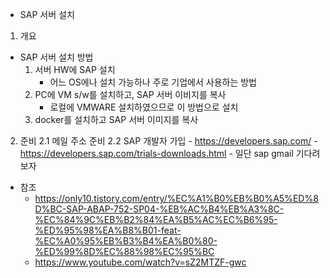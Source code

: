 - SAP 서버 설치 

1. 개요

- SAP 서버 설치 방법
    1. 서버 HW에 SAP 설치
        - 어느 OS에나 설치 가능하나 주로 기업에서 사용하는 방법
    2. PC에 VM s/w를 설치하고, SAP 서버 이비지를 복사
        - 로컬에 VMWARE 설치하였으므로 이 방법으로 설치
    3. docker를 설치하고 SAP 서버 이미지를 복사

2. 준비
    2.1 메일 주소 준비
    2.2 SAP 개발자 가입
        - https://developers.sap.com/ 
        - https://developers.sap.com/trials-downloads.html
        - 일단 sap gmail 기다려보자

- 참조
    - https://only10.tistory.com/entry/%EC%A1%B0%EB%B0%A5%ED%8D%BC-SAP-ABAP-752-SP04-%EB%AC%B4%EB%A3%8C-%EC%84%9C%EB%B2%84%EA%B5%AC%EC%B6%95-%ED%95%98%EA%B8%B01-feat-%EC%A0%95%EB%B3%B4%EA%B0%80-%ED%99%8D%EC%88%98%EC%95%BC
    - https://www.youtube.com/watch?v=sZ2MTZF-gwc
    

